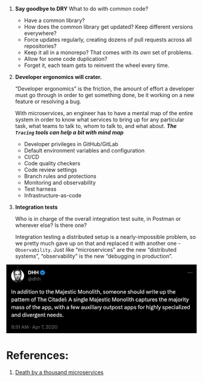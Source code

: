 
1. **Say goodbye to DRY**
   What to do with common code?
	- Have a common library?
	- How does the common library get updated? Keep different versions everywhere?
	- Force updates regularly, creating dozens of pull requests across all repositories?
	- Keep it all in a monorepo? That comes with its _own_ set of problems.
	- Allow for some code duplication?
	- Forget it, each team gets to reinvent the wheel every time.

2. **Developer ergonomics will crater.** 
   
   “Developer ergonomics” is the friction, the amount of effort a developer must go through in order to get something done, be it working on a new feature or resolving a bug.
   
   With microservices, an engineer has to have a mental map of the entire system in order to know what services to bring up for any particular task, what teams to talk to, whom to talk to, and what about. ***The `Tracing` tools can help a bit with mind map***
   
	- Developer privileges in GitHub/GitLab
	- Default environment variables and configuration
	- CI/CD
	- Code quality checkers
	- Code review settings
	- Branch rules and protections
	- Monitoring and observability
	- Test harness
	- Infrastructure-as-code

3. **Integration tests**
   
   Who is in charge of the overall integration test suite, in Postman or wherever else? Is there one?
   
   Integration testing a distributed setup is a nearly-impossible problem, so we pretty much gave up on that and replaced it with another one - `Observability`. Just like “microservices” are the new “distributed systems”, “observability” is the new “debugging in production”.
   
![Pasted image 20231019142917](../../../../_Attachments/Pasted%20image%2020231019142917.png)



# References: 

1. [Death by a thousand microservices](https://renegadeotter.com/2023/09/10/death-by-a-thousand-microservices.html)